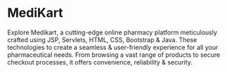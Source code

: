 # MediKart
Explore Medikart, a cutting-edge online pharmacy platform meticulously crafted using JSP, Servlets, HTML, CSS, Bootstrap &amp; Java. These technologies to create a seamless &amp; user-friendly experience for all your pharmaceutical needs. From browsing a vast range of products to secure checkout processes, it offers convenience, reliability &amp; security.
